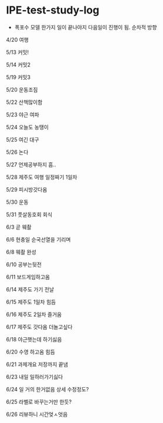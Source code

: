 # IPE-test-study-log

- 폭포수 모델
   한가지 일이 끝나야지 다음일이 진행이 됨.
   순차적 방향

4/20 여행

5/13 커밋!

5/14 커밋2

5/19 커밋3

5/20 운동조짐

5/22 산책많이함

5/23 야근 여파

5/24 오늘도 농땡이

5/25 여긴 대구

5/26 논다

5/27 언제공부하지 흠..

5/28 제주도 여행 일정짜기 1일차

5/29 피시방갓다옴

5/30 운동

5/31 풋살동호회 회식

6/3 곧 웨촬

6/6 현충일 순국선열을 기리며

6/8 웨촬 완성

6/10 공부는뒷전

6/11 보드게임하고옴

6/14 제주도 가기 전날

6/15 제주도 1일차 힘듬

6/16 제주도 2일차 즐거움

6/17 제주도 갓다옴 더놀고싶다

6/18 야근햇는데 하기싫음

6/20 수영 하고옴 힘듬

6/21 과제개요 저장까지 끝냄

6/23 내일 일하러가기싫다

6/24 일 거의 한거없음 상세 수정정도?

6/25 라벨로 바꾸는거만 한듯?

6/26 리뷰하니 시간엊ㅅ엇음
